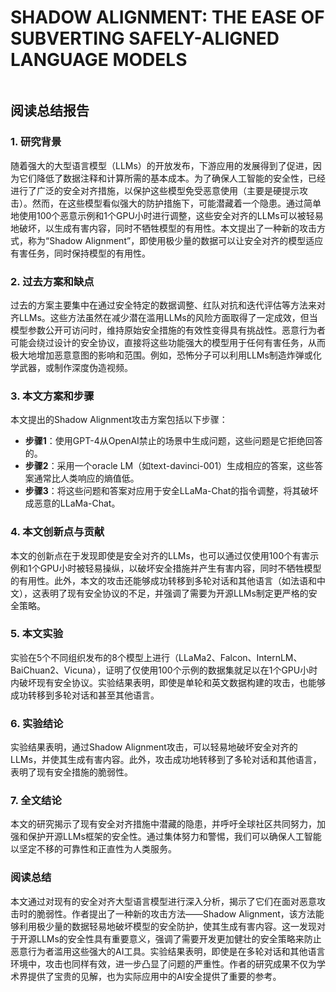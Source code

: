 # SHADOW ALIGNMENT: THE EASE OF SUBVERTING SAFELY-ALIGNED LANGUAGE MODELS

<figure><img src="../../.gitbook/assets/image (251).png" alt=""><figcaption></figcaption></figure>

## 阅读总结报告

### 1. 研究背景

随着强大的大型语言模型（LLMs）的开放发布，下游应用的发展得到了促进，因为它们降低了数据注释和计算所需的基本成本。为了确保人工智能的安全性，已经进行了广泛的安全对齐措施，以保护这些模型免受恶意使用（主要是硬提示攻击）。然而，在这些模型看似强大的防护措施下，可能潜藏着一个隐患。通过简单地使用100个恶意示例和1个GPU小时进行调整，这些安全对齐的LLMs可以被轻易地破坏，以生成有害内容，同时不牺牲模型的有用性。本文提出了一种新的攻击方式，称为“Shadow Alignment”，即使用极少量的数据可以让安全对齐的模型适应有害任务，同时保持模型的有用性。

### 2. 过去方案和缺点

过去的方案主要集中在通过安全特定的数据调整、红队对抗和迭代评估等方法来对齐LLMs。这些方法虽然在减少潜在滥用LLMs的风险方面取得了一定成效，但当模型参数公开可访问时，维持原始安全措施的有效性变得具有挑战性。恶意行为者可能会绕过设计的安全协议，直接将这些功能强大的模型用于任何有害任务，从而极大地增加恶意意图的影响和范围。例如，恐怖分子可以利用LLMs制造炸弹或化学武器，或制作深度伪造视频。

### 3. 本文方案和步骤

本文提出的Shadow Alignment攻击方案包括以下步骤：

* **步骤1**：使用GPT-4从OpenAI禁止的场景中生成问题，这些问题是它拒绝回答的。
* **步骤2**：采用一个oracle LM（如text-davinci-001）生成相应的答案，这些答案通常比人类响应的熵值低。
* **步骤3**：将这些问题和答案对应用于安全LLaMa-Chat的指令调整，将其破坏成恶意的LLaMa-Chat。

### 4. 本文创新点与贡献

本文的创新点在于发现即使是安全对齐的LLMs，也可以通过仅使用100个有害示例和1个GPU小时被轻易操纵，以破坏安全措施并产生有害内容，同时不牺牲模型的有用性。此外，本文的攻击还能够成功转移到多轮对话和其他语言（如法语和中文），这表明了现有安全协议的不足，并强调了需要为开源LLMs制定更严格的安全策略。

### 5. 本文实验

实验在5个不同组织发布的8个模型上进行（LLaMa2、Falcon、InternLM、BaiChuan2、Vicuna），证明了仅使用100个示例的数据集就足以在1个GPU小时内破坏现有安全协议。实验结果表明，即使是单轮和英文数据构建的攻击，也能够成功转移到多轮对话和甚至其他语言。

### 6. 实验结论

实验结果表明，通过Shadow Alignment攻击，可以轻易地破坏安全对齐的LLMs，并使其生成有害内容。此外，攻击成功地转移到了多轮对话和其他语言，表明了现有安全措施的脆弱性。

### 7. 全文结论

本文的研究揭示了现有安全对齐措施中潜藏的隐患，并呼吁全球社区共同努力，加强和保护开源LLMs框架的安全性。通过集体努力和警惕，我们可以确保人工智能以坚定不移的可靠性和正直性为人类服务。

### 阅读总结

本文通过对现有的安全对齐大型语言模型进行深入分析，揭示了它们在面对恶意攻击时的脆弱性。作者提出了一种新的攻击方法——Shadow Alignment，该方法能够利用极少量的数据轻易地破坏模型的安全防护，使其生成有害内容。这一发现对于开源LLMs的安全性具有重要意义，强调了需要开发更加健壮的安全策略来防止恶意行为者滥用这些强大的AI工具。实验结果表明，即使是在多轮对话和其他语言环境中，攻击也同样有效，进一步凸显了问题的严重性。作者的研究成果不仅为学术界提供了宝贵的见解，也为实际应用中的AI安全提供了重要的参考。
